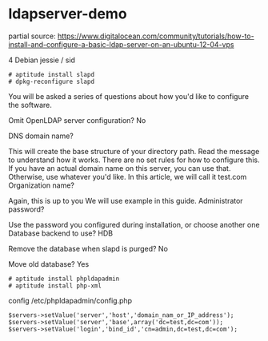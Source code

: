 # ldapserver-demo

partial source: https://www.digitalocean.com/community/tutorials/how-to-install-and-configure-a-basic-ldap-server-on-an-ubuntu-12-04-vps


4 Debian jessie / sid

    # aptitude install slapd
    # dpkg-reconfigure slapd
    

You will be asked a series of questions about how you'd like to configure the software.

Omit OpenLDAP server configuration? No

DNS domain name?

This will create the base structure of your directory path. Read the message to understand how it works.
There are no set rules for how to configure this. If you have an actual domain name on this server, you can use that. Otherwise, use whatever you'd like.
In this article, we will call it test.com 
Organization name?

Again, this is up to you
We will use example in this guide. 
Administrator password?

Use the password you configured during installation, or choose another one 
Database backend to use? HDB

Remove the database when slapd is purged? No

Move old database? Yes

    # aptitude install phpldapadmin
    # aptitude install php-xml

config /etc/phpldapadmin/config.php

    $servers->setValue('server','host','domain_nam_or_IP_address');
    $servers->setValue('server','base',array('dc=test,dc=com'));
    $servers->setValue('login','bind_id','cn=admin,dc=test,dc=com');
